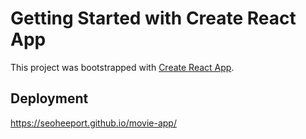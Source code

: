 # Getting Started with Create React App

This project was bootstrapped with [Create React App](https://github.com/facebook/create-react-app).


## Deployment

https://seoheeport.github.io/movie-app/
